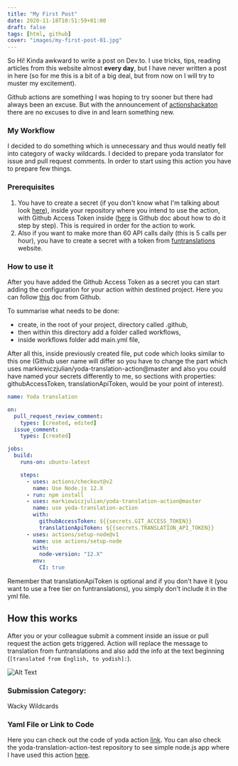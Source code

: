 ```yaml
---
title: "My First Post"
date: 2020-11-18T10:51:59+01:00
draft: false
tags: [html, github]
cover: "images/my-first-post-01.jpg"
---
```


So Hi! Kinda awkward to write a post on Dev.to. I use tricks, tips, reading articles from this website almost **every day**, but I have never written a post in here (so for me this is a bit of a big deal, but from now on I will try to muster my excitement).

Github actions are something I was hoping to try sooner but there had always been an excuse. But with the announcement of [actionshackaton](https://dev.to/devteam/announcing-the-github-actions-hackathon-on-dev-3ljn) there are no excuses to dive in and learn something new.

### My Workflow

I decided to do something which is unnecessary and thus would neatly fell into category of wacky wildcards. I decided to prepare yoda translator for issue and pull request comments. In order to start using this action you have to prepare few things.

### Prerequisites

1. You have to create a secret (if you don't know what I'm talking about look [here](https://docs.github.com/en/actions/configuring-and-managing-workflows/creating-and-storing-encrypted-secrets)), inside your repository where you intend to use the action, with Github Access Token inside ([here](https://docs.github.com/en/github/authenticating-to-github/creating-a-personal-access-token) is Github doc about how to do it step by step). This is required in order for the action to work.
2. Also if you want to make more than 60 API calls daily (this is 5 calls per hour), you have to create a secret with a token from [funtranslations](https://funtranslations.com/api/yoda) website.

### How to use it

After you have added the Github Access Token as a secret you can start adding the configuration for your action within destined project. Here you can follow [this](https://docs.github.com/en/actions/language-and-framework-guides/using-nodejs-with-github-actions) doc from Github.

To summarise what needs to be done:

- create, in the root of your project, directory called .github,
- then within this directory add a folder called workflows,
- inside workflows folder add main.yml file,

After all this, inside previously created file, put code which looks similar to this one (Github user name will differ so you have to change the part which uses markiewiczjulian/yoda-translation-action@master and also you could have named your secrets differently to me, so sections with properties: githubAccessToken, translationApiToken, would be your point of interest).

```yaml
name: Yoda translation

on:
  pull_request_review_comment:
    types: [created, edited]
  issue_comment:
    types: [created]

jobs:
  build:
    runs-on: ubuntu-latest

    steps:
      - uses: actions/checkout@v2
        name: Use Node.js 12.X
      - run: npm install
      - uses: markiewiczjulian/yoda-translation-action@master
        name: use yoda-translation-action
        with:
          githubAccessToken: ${{secrets.GIT_ACCESS_TOKEN}}
          translationApiToken: ${{secrets.TRANSLATION_API_TOKEN}}
      - uses: actions/setup-node@v1
        name: use actions/setup-node
        with:
          node-version: "12.X"
        env:
          CI: true
```

Remember that translationApiToken is optional and if you don't have it (you want to use a free tier on funtranslations), you simply don't include it in the yml file.

## How this works

After you or your colleague submit a comment inside an issue or pull request the action gets triggered. Action will replace the message to translation from funtranslations and also add the info at the text beginning (`[translated from English, to yodish]:`).

![Alt Text](/images/my-first-post-02.png)

### Submission Category:

Wacky Wildcards

### Yaml File or Link to Code

Here you can check out the code of yoda action [link](https://github.com/markiewiczjulian/yoda-translation-action).
You can also check the yoda-translation-action-test repository to see simple node.js app where I have used this action [here](https://github.com/markiewiczjulian/yoda-translation-action-test).
